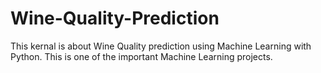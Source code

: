 # Wine-Quality-Prediction
This kernal is about Wine Quality prediction using Machine Learning with Python. This is one of the important Machine Learning projects.
